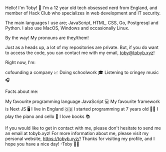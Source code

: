 Hello! I'm Toby! 👋
I'm a 12 year old tech obsessed nerd from England, and member of Hack Club who specializes in web development and IT security.

The main languages I use are; JavaScript, HTML, CSS, Go, Postgresql and Python. I also use MacOS, Windows and occasionally Linux.

By the way! My pronouns are they/them!

Just as a heads up, a lot of my repositories are private. But, if you do want to access the code, you can contact me with my email, toby@tobyb.xyz!

Right now, I'm:

cofounding a company 📈
Doing schoolwork 🎓
Listening to cringey music 🎧

Facts about me:

My favourite programming language JavaScript 💻
My favourite framework is Next JS 🖥
I live in England 🇬🇧
I started programming at 7 years old 🧒🏻
I play the piano and cello 🎵
I love books 📚

If you would like to get in contact with me, please don't hesitate to send me an email at tobyb.xyz!
For more information about me, please visit my personal website, https://tobyb.xyz/!
Thanks for visiting my profile, and I hope you have a nice day! -Toby 🏳️‍🌈
